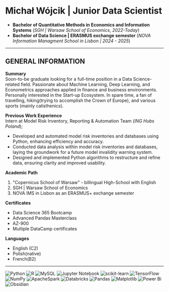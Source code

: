 # Michał Wójcik | Junior Data Scientist
- **Bachelor of Quantitative Methods in Economics and Information Systems** (*SGH | Warsaw School of Economics*, *2022-Today*)
- **Bachelor of Data Science | ERASMUS exchange semester** (*NOVA Information Managment School in Lisbon | 2024 - 2025*)

---
## GENERAL INFORMATION
**Summary**\
Soon-to-be graduate looking for a full-time position in a Data Science-related field. Passionate about Machine Learning, Deep Learning, and Econometrics approaches applied in finance and business environments. Personally interested in the Start-up Ecosystem. In spare time, a fan of travelling, hiking(trying to accomplish the Crown of Europe), and various sports (mainly calisthenics).

**Previous Work Experience**\
Intern at Model Risk Inventory, Reporting & Automation Team (*ING Hubs Poland*);
   - Developed and automated model risk inventories and databases using Python, enhancing efficiency and accuracy.
   - Conducted data analysis within model risk inventories and databases, laying the groundwork for a future model invalidity warning system.
   - Designed and implemented Python algorithms to restructure and   refine data, ensuring clarity and improved usability.

**Academic Path**
1. "Copernicus School of Warsaw" - billingual High-School with English
2. SGH | Warsaw School of Economics 
3. NOVA IMS in Lisbon as an ERASMUS+ exchange semester


**Certificates**
  - Data Science 365 Bootcamp
  - Advanced Pandas Masterclass
  - AZ-900
  - Multiple DataCamp certificates

**Languages**
  - English (C2) 
  - Polish(native) 
  - French(B2)

---

![Python](https://img.shields.io/badge/python-3670A0?style=for-the-badge&logo=python&logoColor=ffdd54) ![R](https://img.shields.io/badge/r-%23276DC3.svg?style=for-the-badge&logo=r&logoColor=white) ![MySQL](https://img.shields.io/badge/mysql-4479A1.svg?style=for-the-badge&logo=mysql&logoColor=white) ![Jupyter Notebook](https://img.shields.io/badge/jupyter-%23FA0F00.svg?style=for-the-badge&logo=jupyter&logoColor=white) ![scikit-learn](https://img.shields.io/badge/scikit--learn-%23F7931E.svg?style=for-the-badge&logo=scikit-learn&) 
![TensorFlow](https://img.shields.io/badge/TensorFlow-FF3F06?style=for-the-badge&logo=tensorflow&logoColor=white) ![NumPy](https://img.shields.io/badge/numpy-%23013243.svg?style=for-the-badge&logo=numpy&logoColor=white) ![ApacheSpark](https://img.shields.io/badge/Apache%20Spark-E25A1C?style=for-the-badge&logo=apachespark&logoColor=white) ![Databricks](https://img.shields.io/badge/Databricks-FF3621?style=for-the-badge&logo=Databricks&logoColor=white) ![Pandas](https://img.shields.io/badge/pandas-%23150458.svg?style=for-the-badge&logo=pandas&logoColor=white) ![Matplotlib](https://img.shields.io/badge/Matplotlib-%23ffffff.svg?style=for-the-badge&logo=Matplotlib&logoColor=black) ![Power Bi](https://img.shields.io/badge/power_bi-F2C811?style=for-the-badge&logo=powerbi&logoColor=black) ![Obsidian](https://img.shields.io/badge/Obsidian-%23483699.svg?style=for-the-badge&logo=obsidian&logoColor=white)
